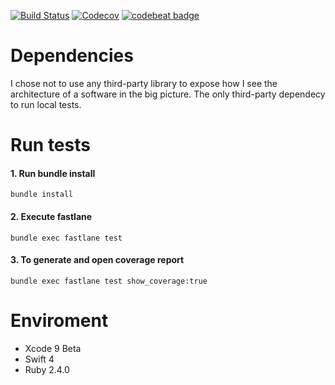 [![Build Status](https://www.bitrise.io/app/71b355657125a0fa/status.svg?token=DxdrO43Yc72aIi7DshIvEg&branch=master)](https://www.bitrise.io/app/71b355657125a0fa) [![Codecov](https://img.shields.io/codecov/c/gl/ronanrodrigo/pop-games/master.svg)](https://codecov.io/gl/ronanrodrigo/pop-games) [![codebeat badge](https://codebeat.co/badges/e1368cd4-5e4c-4b54-99e2-00fd8a843741)](https://codebeat.co/projects/gitlab-com-ronanrodrigo-pop-games-master)

# Dependencies
I chose not to use any third-party library to expose how I see the architecture of a software in the big picture. The only third-party dependecy to run local tests.

# Run tests
#### 1. Run bundle install
`bundle install`
#### 2. Execute fastlane
`bundle exec fastlane test`
#### 3. To generate and open coverage report
`bundle exec fastlane test show_coverage:true`

# Enviroment
- Xcode 9 Beta
- Swift 4
- Ruby 2.4.0

